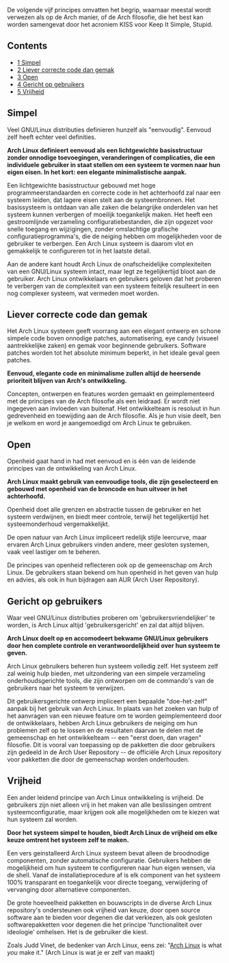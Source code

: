 De volgende vijf principes omvatten het begrip, waarnaar meestal wordt verwezen als op de Arch manier, of de Arch filosofie, die het best kan worden samengevat door het acroniem KISS voor Keep It Simple, Stupid.

## Contents

*   [1 Simpel](#Simpel)
*   [2 Liever correcte code dan gemak](#Liever_correcte_code_dan_gemak)
*   [3 Open](#Open)
*   [4 Gericht op gebruikers](#Gericht_op_gebruikers)
*   [5 Vrijheid](#Vrijheid)

## Simpel

Veel GNU/Linux distributies definieren hunzelf als "eenvoudig". Eenvoud zelf heeft echter veel definities.

**Arch Linux definieert eenvoud als een lichtgewichte basisstructuur zonder onnodige toevoegingen, veranderingen of complicaties, die een individuele gebruiker in staat stellen om een systeem te vormen naar hun eigen eisen. In het kort: een elegante minimalistische aanpak.**

Een lichtgewichte basisstructuur gebouwd met hoge programmeerstandaarden en correcte code in het achterhoofd zal naar een systeem leiden, dat lagere eisen stelt aan de systeembronnen. Het basissysteem is ontdaan van alle zaken die belangrijke onderdelen van het systeem kunnen verbergen of moeilijk toegankelijk maken. Het heeft een gestroomlijnde verzameling configuratiebestanden, die zijn opgezet voor snelle toegang en wijzigingen, zonder omslachtige grafische configuratieprogramma's, die de neiging hebben om mogelijkheden voor de gebruiker te verbergen. Een Arch Linux systeem is daarom vlot en gemakkelijk te configureren tot in het laatste detail.

Aan de andere kant houdt Arch Linux de onafscheidelijke complexiteiten van een GNU/Linux systeem intact, maar legt ze tegelijkertijd bloot aan de gebruiker. Arch Linux ontwikkelaars en gebruikers geloven dat het proberen te verbergen van de complexiteit van een systeem feitelijk resulteert in een nog complexer systeem, wat vermeden moet worden.

## Liever correcte code dan gemak

Het Arch Linux systeem geeft voorrang aan een elegant ontwerp en schone simpele code boven onnodige patches, automatisering, eye candy (visueel aantrekkelijke zaken) en gemak voor beginnende gebruikers. Software patches worden tot het absolute minimum beperkt, in het ideale geval geen patches.

**Eenvoud, elegante code en minimalisme zullen altijd de heersende prioriteit blijven van Arch's ontwikkeling.**

Concepten, ontwerpen en features worden gemaakt en geimplementeerd met de principes van de Arch filosofie als een leidraad. Er wordt niet ingegeven aan invloeden van buitenaf. Het ontwikkelteam is resoluut in hun gedrevenheid en toewijding aan de Arch filosofie. Als je hun visie deelt, ben je welkom en word je aangemoedigd om Arch Linux te gebruiken.

## Open

Openheid gaat hand in had met eenvoud en is één van de leidende principes van de ontwikkeling van Arch Linux.

**Arch Linux maakt gebruik van eenvoudige tools, die zijn geselecteerd en gebouwd met openheid van de broncode en hun uitvoer in het achterhoofd.**

Openheid doet alle grenzen en abstractie tussen de gebruiker en het systeem verdwijnen, en biedt meer controle, terwijl het tegelijkertijd het systeemonderhoud vergemakkelijkt.

De open natuur van Arch Linux impliceert redelijk stijle leercurve, maar ervaren Arch Linux gebruikers vinden andere, meer gesloten systemen, vaak veel lastiger om te beheren.

De principes van openheid reflecteren ook op de gemeenschap om Arch Linux. De gebruikers staan bekend om hun openheid in het geven van hulp en advies, als ook in hun bijdragen aan AUR (Arch User Repository).

## Gericht op gebruikers

Waar veel GNU/Linux distributies proberen om 'gebruikersvriendelijker' te worden, is Arch Linux altijd 'gebruikersgericht' en zal dat altijd blijven.

**Arch Linux doelt op en accomodeert bekwame GNU/Linux gebruikers door hen complete controle en verantwoordelijkheid over hun systeem te geven.**

Arch Linux gebruikers beheren hun systeem volledig zelf. Het systeem zelf zal weinig hulp bieden, met uitzondering van een simpele verzameling onderhoudsgerichte tools, die zijn ontworpen om de commando's van de gebruikers naar het systeem te verwijzen.

Dit gebruikersgerichte ontwerp impliceert een bepaalde "doe-het-zelf" aanpak bij het gebruik van Arch Linux. In plaats van het zoeken van hulp of het aanvragen van een nieuwe feature om te worden geimplementeerd door de ontwikkelaars, hebben Arch Linux gebruikers de neiging om hun problemen zelf op te lossen en de resultaten daarvan te delen met de gemeenschap en het ontwikkelteam -- een "eerst doen, dan vragen" filosofie. Dit is vooral van toepassing op de pakketten die door gebruikers zijn gedeeld in de Arch User Repository -- de officiële Arch Linux repository voor pakketten die door de gemeenschap worden onderhouden.

## Vrijheid

Een ander leidend principe van Arch Linux ontwikkeling is vrijheid. De gebruikers zijn niet alleen vrij in het maken van alle beslissingen omtrent systeemconfiguratie, maar krijgen ook alle mogelijkheden om te kiezen wat hun systeem zal worden.

**Door het systeem simpel te houden, biedt Arch Linux de vrijheid om elke keuze omtrent het systeem zelf te maken.**

Een vers geinstalleerd Arch Linux systeem bevat alleen de broodnodige componenten, zonder automatische configuratie. Gebruikers hebben de mogelijkheid om hun systeem te configureren naar hun eigen wensen, via de shell. Vanaf de installatieprocedure af is elk component van het systeem 100% transparant en toegankelijk voor directe toegang, verwijdering of vervanging door alternatieve componenten.

De grote hoeveelheid pakketten en bouwscripts in de diverse Arch Linux repository's ondersteunen ook vrijheid van keuze, door open source software aan te bieden voor degenen die dat verkiezen, als ook gesloten softwarepakketten voor degenen die het principe 'functionaliteit over ideologie' omhelsen. Het is de gebruiker die kiest.

Zoals Judd Vinet, de bedenker van Arch Linux, eens zei: "[Arch Linux](/index.php/Arch_Linux "Arch Linux") is what _you_ make it." (Arch Linux is wat je er zelf van maakt)